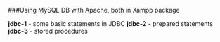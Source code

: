 ###Using MySQL DB with Apache, both in Xampp package

**jdbc-1** - some basic statements in JDBC 
**jdbc-2** - prepared statements
**jdbc-3** - stored procedures